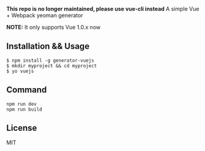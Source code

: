 **This repo is no longer maintained, please use vue-cli instead**
A simple Vue + Webpack yeoman generator

**NOTE:** It only supports Vue 1.0.x now

## Installation && Usage 
```
$ npm install -g generator-vuejs
$ mkdir myproject && cd myproject
$ yo vuejs
```

## Command
```
npm run dev
npm run build	
```
## License

MIT
